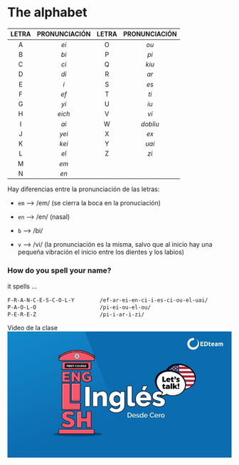 # The alphabet 

| LETRA | PRONUNCIACIÓN | LETRA | PRONUNCIACIÓN |
| :-----: | :------: | :-----: | :-----: |
| A | *ei* | O | *ou* |
| B | *bi* | P | *pi* |
| C | *ci* | Q | *kiu* |
| D | *di* | R | *ar* |
| E | *i* | S | *es* |
| F | *ef* | T | *ti* |
| G | *yi* | U | *iu* |
| H | *eich* | V | *vi* |
| I | *ai* | W | *dobliu* |
| J | *yei* | X | *ex* |
| K | *kei* | Y | *uai* |
| L | *el* | Z | *zi* |
| M | *em* |  |  |
| N | *en* |  |  |

Hay diferencias entre la pronunciación de las letras:

* `em` --> /em/ (se cierra la boca en la pronuciación)

* `en` --> /en/ (nasal)

* `b` --> /bi/
* `v` --> /vi/ (la pronunciación es la misma, salvo que al inicio hay una pequeña vibración el inicio entre los dientes y los labios)


### How do you spell your name?

it spells ...

    F-R-A-N-C-E-S-C-O-L-Y        /ef-ar-ei-en-ci-i-es-ci-ou-el-uai/
    P-A-O-L-O                    /pi-ei-ou-el-ou/
    P-E-R-E-Z                    /pi-i-ar-i-zi/


Video de la clase
[![Video de la clase](img/basico.png)](https://drive.google.com/file/d/1P4whSkgmyytgdh2rVcZzMFwpvUmQwV6R/view?usp=sharing)